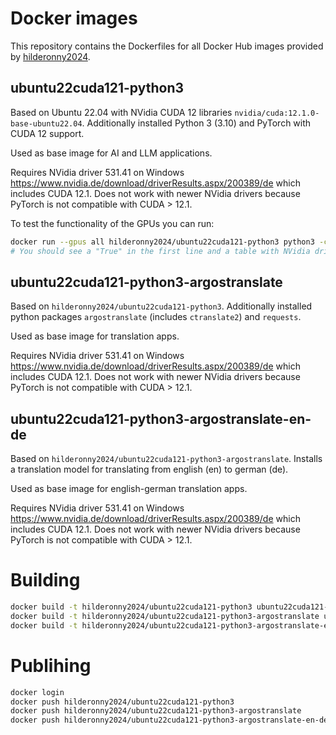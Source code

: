# Docker images

This repository contains the Dockerfiles for all Docker Hub images provided by
[hilderonny2024](https://hub.docker.com/u/hilderonny2024).

## ubuntu22cuda121-python3

Based on Ubuntu 22.04 with NVidia CUDA 12 libraries
`nvidia/cuda:12.1.0-base-ubuntu22.04`.
Additionally installed Python 3 (3.10) and PyTorch with CUDA 12 support.

Used as base image for AI and LLM applications.

Requires NVidia driver 531.41 on Windows https://www.nvidia.de/download/driverResults.aspx/200389/de which includes CUDA 12.1.
Does not work with newer NVidia drivers because PyTorch is not compatible with CUDA > 12.1.

To test the functionality of the GPUs you can run:

```sh
docker run --gpus all hilderonny2024/ubuntu22cuda121-python3 python3 -c "import torch;print(torch.cuda.is_available())" && nvidia-smi
# You should see a "True" in the first line and a table with NVidia driver information
```

## ubuntu22cuda121-python3-argostranslate

Based on `hilderonny2024/ubuntu22cuda121-python3`.
Additionally installed python packages `argostranslate` (includes `ctranslate2`)
and `requests`.

Used as base image for translation apps.

Requires NVidia driver 531.41 on Windows https://www.nvidia.de/download/driverResults.aspx/200389/de which includes CUDA 12.1.
Does not work with newer NVidia drivers because PyTorch is not compatible with CUDA > 12.1.

## ubuntu22cuda121-python3-argostranslate-en-de

Based on `hilderonny2024/ubuntu22cuda121-python3-argostranslate`.
Installs a translation model for translating from english (en) to german (de).

Used as base image for english-german translation apps.

Requires NVidia driver 531.41 on Windows https://www.nvidia.de/download/driverResults.aspx/200389/de which includes CUDA 12.1.
Does not work with newer NVidia drivers because PyTorch is not compatible with CUDA > 12.1.

# Building

```sh
docker build -t hilderonny2024/ubuntu22cuda121-python3 ubuntu22cuda121-python3
docker build -t hilderonny2024/ubuntu22cuda121-python3-argostranslate ubuntu22cuda121-python3-argostranslate
docker build -t hilderonny2024/ubuntu22cuda121-python3-argostranslate-en-de ubuntu22cuda121-python3-argostranslate-en-de
```

# Publihing

```sh
docker login
docker push hilderonny2024/ubuntu22cuda121-python3
docker push hilderonny2024/ubuntu22cuda121-python3-argostranslate
docker push hilderonny2024/ubuntu22cuda121-python3-argostranslate-en-de
```